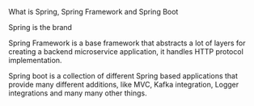 What is Spring, Spring Framework and Spring Boot

Spring is the brand

Spring Framework is a base framework that abstracts a lot of layers for creating a backend microservice application, it handles HTTP protocol implementation.

Spring boot is a collection of different Spring based applications that provide many different additions, like MVC, Kafka integration, Logger integrations and many many other things.

